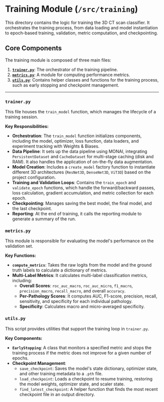 # Training Module (`/src/training`)

This directory contains the logic for training the 3D CT scan classifier. It orchestrates the training process, from data loading and model instantiation to epoch-based training, validation, metric computation, and checkpointing.

## Core Components

The training module is composed of three main files:

1.  [**`trainer.py`**](https://www.google.com/search?q=%23trainerpy): The orchestrator of the training pipeline.
2.  [**`metrics.py`**](https://www.google.com/search?q=%23metricspy): A module for computing performance metrics.
3.  [**`utils.py`**](https://www.google.com/search?q=%23utilspy): Contains helper classes and functions for the training process, such as early stopping and checkpoint management.

-----

### `trainer.py`

This file houses the `train_model` function, which manages the lifecycle of a training session.

**Key Responsibilities:**

  * **Orchestration**: The `train_model` function initializes components, including the model, optimizer, loss function, data loaders, and experiment tracking with Weights & Biases.
  * **Data Pipeline**: It sets up the data pipeline using MONAI, integrating `PersistentDataset` and `CacheDataset` for multi-stage caching (disk and RAM). It also handles the application of on-the-fly data augmentation.
  * **Model Creation**: Includes a `create_model` factory function to instantiate different 3D architectures (`ResNet3D`, `DenseNet3D`, `ViT3D`) based on the project configuration.
  * **Training and Validation Loops**: Contains the `train_epoch` and `validate_epoch` functions, which handle the forward/backward passes, loss calculation, gradient accumulation, and metric collection for each epoch.
  * **Checkpointing**: Manages saving the best model, the final model, and the last checkpoint.
  * **Reporting**: At the end of training, it calls the reporting module to generate a summary of the run.

### `metrics.py`

This module is responsible for evaluating the model's performance on the validation set.

**Key Functions:**

  * **`compute_metrics`**: Takes the raw logits from the model and the ground truth labels to calculate a dictionary of metrics.
  * **Multi-Label Metrics**: It calculates multi-label classification metrics, including:
      * **Overall Scores**: `roc_auc_macro`, `roc_auc_micro`, `f1_macro`, `precision_macro`, `recall_macro`, and overall `accuracy`.
      * **Per-Pathology Scores**: It computes AUC, F1-score, precision, recall, sensitivity, and specificity for each individual pathology.
      * **Specificity**: Calculates macro and micro-averaged specificity.

### `utils.py`

This script provides utilities that support the training loop in `trainer.py`.

**Key Components:**

  * **`EarlyStopping`**: A class that monitors a specified metric and stops the training process if the metric does not improve for a given number of epochs.
  * **Checkpoint Management**:
      * `save_checkpoint`: Saves the model's state dictionary, optimizer state, and other training metadata to a `.pth` file.
      * `load_checkpoint`: Loads a checkpoint to resume training, restoring the model weights, optimizer state, and scaler state.
      * `find_latest_checkpoint`: A helper function that finds the most recent checkpoint file in an output directory.